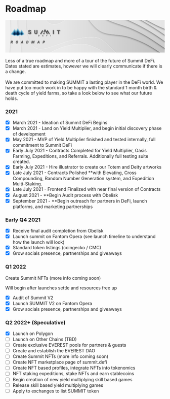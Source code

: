# Roadmap

![](<.gitbook/assets/Roadmap Masthead (1).jpg>)

Less of a true roadmap and more of a tour of the future of Summit DeFi. Dates stated are estimates, however we will clearly communicate if there is a change.\
\
We are committed to making SUMMIT a lasting player in the DeFi world. We have put too much work in to be happy with the standard 1 month birth & death cycle of yield farms, so take a look below to see what our future holds.

### 2021

* [x] March 2021 - Ideation of Summit DeFi Begins
* [x] March 2021 - Land on Yield Multiplier, and begin initial discovery phase of development
* [x] May 2021 - MVP of Yield Multiplier finished and tested internally, full commitment to Summit DeFi
* [x] Early July 2021 - Contracts Completed for Yield Multiplier, Oasis Farming, Expeditions, and Referrals. Additionally full testing suite created.
* [x] Early July 2021 - Hire illustrator to create our Totem and Deity artworks
* [x] Late July 2021 - Contracts Polished \*\*with Elevating, Cross Compounding, Random Number Generation system, and Expedition Multi-Staking.
* [x] Late July 2021 - Frontend Finalized with near final version of Contracts
* [x] August 2021 - \*\*Begin Audit process with Obelisk
* [x] September 2021 - \*\*Begin outreach for partners in DeFi, launch platforms, and marketing partnerships

### Early Q4 2021

* [x] Receive final audit completion from Obelisk
* [x] Launch summit on Fantom Opera (see launch timeline to understand how the launch will look)
* [x] Standard token listings (coingecko / CMC)
* [x] Grow socials presence, partnerships and giveaways

### &#x20;**Q1 2022**

Create Summit NFTs (more info coming soon)

Will begin after launches settle and resources free up

* [x] Audit of Summit V2
* [x] Launch SUMMIT V2 on Fantom Opera
* [x] Grow socials presence, partnerships and giveaways

### &#x20;**Q2 2022+ (Speculative)**

* [x] Launch on Polygon
* [ ] Launch on Other Chains (TBD)
* [ ] Create exclusive EVEREST pools for partners & guests
* [ ] Create and establish the EVEREST DAO
* [ ] Create Summit NFTs (more info coming soon)
* [ ] Create NFT marketplace page of summit.defi
* [ ] Create NFT based profiles, integrate NFTs into tokenomics
* [ ] NFT staking expeditions, stake NFTs and earn stablecoins
* [ ] Begin creation of new yield multiplying skill based games
* [ ] Release skill based yield multiplying games
* [ ] Apply to exchanges to list SUMMIT token
